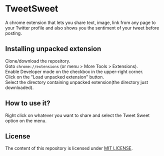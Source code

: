 # TweetSweet
A chrome extension that lets you share text, image, link from any page to your Twitter profile and also shows you the sentiment of your tweet before posting.

## Installing unpacked extension
Clone/download the repository.  
Goto ``` chrome://extensions ``` (or menu >  More Tools > Extensions).  
Enable Developer mode on the checkbox in the upper-right corner.  
Click on the "Load unpacked extension" button.  
Select the directory containing unpacked extension(the directory just downloaded).

## How to use it?
Right click on whatever you want to share and select the Tweet Sweet option on the menu.

## License
The content of this repository is licensed under [MIT LICENSE](LICENSE).

